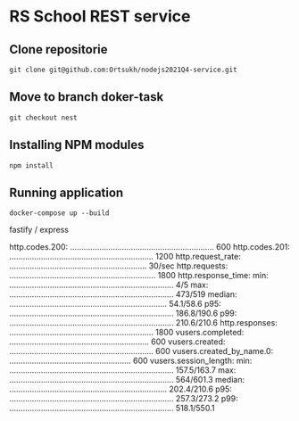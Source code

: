 # RS School REST service

## Clone repositorie
```
git clone git@github.com:Ortsukh/nodejs2021Q4-service.git
```
## Move to branch doker-task
```
git checkout nest
```
## Installing NPM modules

```
npm install
```

## Running application

```
docker-compose up --build   

```
fastify / express

http.codes.200: ................................................................ 600
http.codes.201: ................................................................ 1200
http.request_rate: ............................................................. 30/sec
http.requests: ................................................................. 1800
http.response_time:
  min: ......................................................................... 4/5
  max: ......................................................................... 473/519
  median: ...................................................................... 54.1/58.6
  p95: ......................................................................... 186.8/190.6
  p99: ......................................................................... 210.6/210.6
http.responses: ................................................................ 1800
vusers.completed: .............................................................. 600
vusers.created: ................................................................ 600
vusers.created_by_name.0: ...................................................... 600
vusers.session_length:
  min: ......................................................................... 157.5/163.7
  max: ......................................................................... 564/601.3
  median: ...................................................................... 202.4/210.6
  p95: ......................................................................... 257.3/273.2
  p99: ......................................................................... 518.1/550.1
  ```